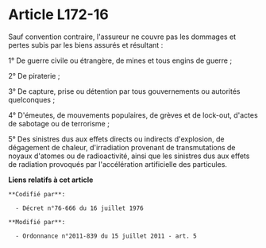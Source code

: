 # Article L172-16

Sauf convention contraire, l'assureur ne couvre pas les dommages et pertes subis par les biens assurés et résultant : 

1° De guerre civile ou étrangère, de mines et tous engins de guerre ; 

2° De piraterie ; 

3° De capture, prise ou détention par tous gouvernements ou autorités quelconques ; 

4° D'émeutes, de mouvements populaires, de grèves et de lock-out, d'actes de sabotage ou de terrorisme ; 

5° Des sinistres dus aux effets directs ou indirects d'explosion, de dégagement de chaleur, d'irradiation provenant de
transmutations de noyaux d'atomes ou de radioactivité, ainsi que les sinistres dus aux effets de radiation provoqués par
l'accélération artificielle des particules.

**Liens relatifs à cet article**

	**Codifié par**:

	  - Décret n°76-666 du 16 juillet 1976

	**Modifié par**:

	  - Ordonnance n°2011-839 du 15 juillet 2011 - art. 5
